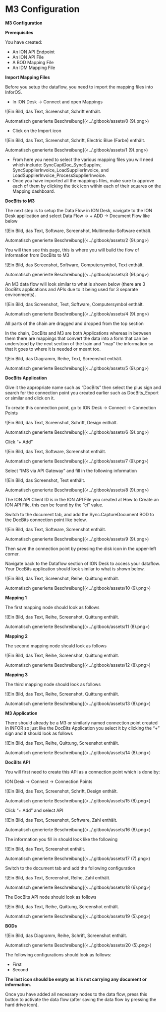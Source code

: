 # M3 Configuration

**M3 Configuration**

**Prerequisites**

You have created:

* An ION API Endpoint
* An ION API File
* A BOD Mapping File
* An IDM Mapping File

**Import Mapping Files**

Before you setup the dataflow, you need to import the mapping files into InforOS.

* In ION Desk → Connect and open Mappings

![Ein Bild, das Text, Screenshot, Schrift enthält.

Automatisch generierte Beschreibung](<../.gitbook/assets/0 (9).png>)

* Click on the Import icon

![Ein Bild, das Text, Screenshot, Schrift, Electric Blue (Farbe) enthält.

Automatisch generierte Beschreibung](<../.gitbook/assets/1 (9).png>)

* From here you need to select the various mapping files you will need which include: SyncCaptDoc\_SyncSuppInv, SyncSupplierInvoice\_LoadSupplierInvoice, and LoadSupplierInvoice\_ProcessSupplierInvoice.
* Once you have imported all the mappings files, make sure to approve each of them by clicking the tick icon within each of their squares on the Mapping dashboard.

**DocBits to M3**

The next step is to setup the Data Flow in ION Desk, navigate to the ION Desk application and select Data Flow → + ADD → Document Flow like below

![Ein Bild, das Text, Software, Screenshot, Multimedia-Software enthält.

Automatisch generierte Beschreibung](<../.gitbook/assets/2 (9).png>)

You will then see this page, this is where you will build the flow of information from DocBits to M3

![Ein Bild, das Screenshot, Software, Computersymbol, Text enthält.

Automatisch generierte Beschreibung](<../.gitbook/assets/3 (9).png>)

An M3 data flow will look similar to what is shown below (there are 3 DocBits applications and APIs due to it being used for 3 separate environments).

![Ein Bild, das Screenshot, Text, Software, Computersymbol enthält.

Automatisch generierte Beschreibung](<../.gitbook/assets/4 (9).png>)

All parts of the chain are dragged and dropped from the top section

In the chain, DocBits and M3 are both Applications whereas in between them there are mappings that convert the data into a form that can be understood by the next section of the train and “map” the information so that it goes to where it is needed or meant too.

![Ein Bild, das Diagramm, Reihe, Text, Screenshot enthält.

Automatisch generierte Beschreibung](<../.gitbook/assets/5 (9).png>)

**DocBits Application**

Give it the appropriate name such as “DocBits” then select the plus sign and search for the connection point you created earlier such as DocBits\_Export or similar and click on it.

To create this connection point, go to ION Desk → Connect → Connection Points

![Ein Bild, das Text, Screenshot, Schrift, Design enthält.

Automatisch generierte Beschreibung](<../.gitbook/assets/6 (9).png>)

Click “+ Add”

![Ein Bild, das Text, Software, Screenshot enthält.

Automatisch generierte Beschreibung](<../.gitbook/assets/7 (9).png>)

Select “IMS via API Gateway” and fill in the following information

![Ein Bild, das Screenshot, Text enthält.

Automatisch generierte Beschreibung](<../.gitbook/assets/8 (9).png>)

The ION API Client ID is in the ION API File you created at How to Create an ION API File, this can be found by the “ci” value.

Switch to the document tab, and add the Sync.CaptureDocument BOD to the DocBits connection point like below.

![Ein Bild, das Text, Software, Screenshot enthält.

Automatisch generierte Beschreibung](<../.gitbook/assets/9 (9).png>)

Then save the connection point by pressing the disk icon in the upper-left corner.

Navigate back to the Dataflow section of ION Desk to access your dataflow. Your DocBits application should look similar to what is shown below.

![Ein Bild, das Text, Screenshot, Reihe, Quittung enthält.

Automatisch generierte Beschreibung](<../.gitbook/assets/10 (9).png>)

**Mapping 1**

The first mapping node should look as follows

![Ein Bild, das Text, Reihe, Screenshot, Quittung enthält.

Automatisch generierte Beschreibung](<../.gitbook/assets/11 (8).png>)

**Mapping 2**

The second mapping node should look as follows

![Ein Bild, das Text, Reihe, Screenshot, Quittung enthält.

Automatisch generierte Beschreibung](<../.gitbook/assets/12 (8).png>)

**Mapping 3**

The third mapping node should look as follows

![Ein Bild, das Text, Reihe, Screenshot, Quittung enthält.

Automatisch generierte Beschreibung](<../.gitbook/assets/13 (8).png>)

**M3 Application**

There should already be a M3 or similarly named connection point created in INFOR so just like the DocBits Application you select it by clicking the “+” sign and it should look as follows

![Ein Bild, das Text, Reihe, Quittung, Screenshot enthält.

Automatisch generierte Beschreibung](<../.gitbook/assets/14 (8).png>)

**DocBits API**

You will first need to create this API as a connection point which is done by:

ION Desk → Connect → Connection Points

![Ein Bild, das Text, Screenshot, Schrift, Design enthält.

Automatisch generierte Beschreibung](<../.gitbook/assets/15 (8).png>)

Click “+ Add” and select API

![Ein Bild, das Text, Screenshot, Software, Zahl enthält.

Automatisch generierte Beschreibung](<../.gitbook/assets/16 (8).png>)

The information you fill in should look like the following

![Ein Bild, das Text, Screenshot enthält.

Automatisch generierte Beschreibung](<../.gitbook/assets/17 (7).png>)

Switch to the document tab and add the following configuration

![Ein Bild, das Text, Screenshot, Reihe, Zahl enthält.

Automatisch generierte Beschreibung](<../.gitbook/assets/18 (6).png>)

The DocBits API node should look as follows

![Ein Bild, das Text, Reihe, Quittung, Screenshot enthält.

Automatisch generierte Beschreibung](<../.gitbook/assets/19 (5).png>)

**BODs**

![Ein Bild, das Diagramm, Reihe, Schrift, Screenshot enthält.

Automatisch generierte Beschreibung](<../.gitbook/assets/20 (5).png>)

The following configurations should look as follows:

* First
* Second

**The last icon should be empty as it is not carrying any document or information.**

Once you have added all necessary nodes to the data flow, press this button to activate the data flow (after saving the data flow by pressing the hard drive icon).
